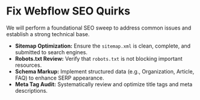 # Fix Webflow SEO Quirks

We will perform a foundational SEO sweep to address common issues and establish a strong technical base.

* **Sitemap Optimization:** Ensure the `sitemap.xml` is clean, complete, and submitted to search engines.
* **Robots.txt Review:** Verify that `robots.txt` is not blocking important resources.
* **Schema Markup:** Implement structured data (e.g., Organization, Article, FAQ) to enhance SERP appearance.
* **Meta Tag Audit:** Systematically review and optimize title tags and meta descriptions.

